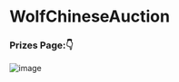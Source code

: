# WolfChineseAuction

### Prizes Page:👇

![image](https://user-images.githubusercontent.com/39950157/148655786-3406e13c-63e0-403c-ac63-890ff697a9ca.png)
